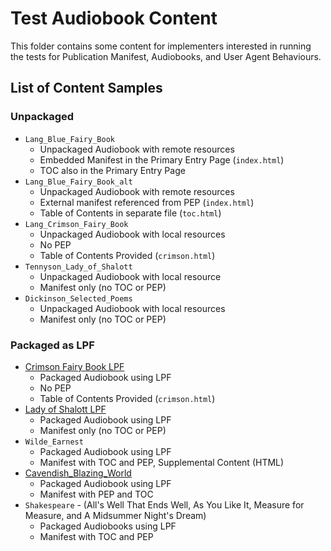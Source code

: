# Test Audiobook Content

This folder contains some content for implementers interested in running the tests for Publication Manifest, Audiobooks, and User Agent Behaviours.

## List of Content Samples

### Unpackaged

* `Lang_Blue_Fairy_Book`
  * Unpackaged Audiobook with remote resources
  * Embedded Manifest in the Primary Entry Page (`index.html`)
  * TOC also in the Primary Entry Page
* `Lang_Blue_Fairy_Book_alt`
  * Unpackaged Audiobook with remote resources
  * External manifest referenced from PEP (`index.html`)
  * Table of Contents in separate file (`toc.html`)
* `Lang_Crimson_Fairy_Book`
  * Unpackaged Audiobook with local resources
  * No PEP
  * Table of Contents Provided (`crimson.html`)
* `Tennyson_Lady_of_Shalott`
  * Unpackaged Audiobook with local resource
  * Manifest only (no TOC or PEP)
* `Dickinson_Selected_Poems`
  * Unpackaged Audiobook with local resources
  * Manifest only (no TOC or PEP)

### Packaged as LPF

* [Crimson Fairy Book LPF](https://drive.google.com/file/d/1mh6BOLvf5-Kc9oxm9UQSS2vKCMlgNtUp/view)
  * Packaged Audiobook using LPF
  * No PEP
  * Table of Contents Provided (`crimson.html`)
* [Lady of Shalott LPF](https://drive.google.com/file/d/1vZa8nEFnL1EvSQenAxJzlWj49BfmoQ-o/view)
  * Packaged Audiobook using LPF
  * Manifest only (no TOC or PEP)
* `Wilde_Earnest`
  * Packaged Audiobook using LPF
  * Manifest with TOC and PEP, Supplemental Content (HTML)
* [Cavendish_Blazing_World](https://drive.google.com/file/d/1Bai0yceQljc2YCEZ9voxDN4Bmc4OqrDz/view)
  * Packaged Audiobook using LPF
  * Manifest with PEP and TOC
* `Shakespeare` - (All's Well That Ends Well, As You Like It, Measure for Measure, and A Midsummer Night's Dream)
  * Packaged Audiobooks using LPF
  * Manifest with TOC and PEP
